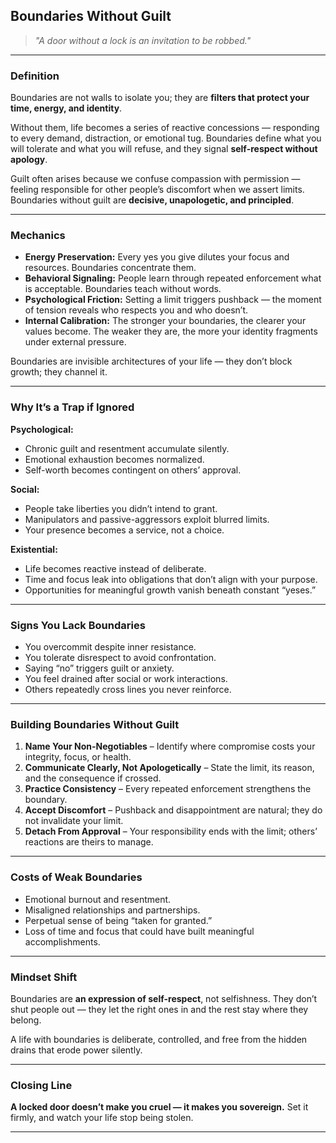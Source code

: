 ## **Boundaries Without Guilt**

> *"A door without a lock is an invitation to be robbed."*

---

### **Definition**

Boundaries are not walls to isolate you; they are **filters that protect your time, energy, and identity**.

Without them, life becomes a series of reactive concessions — responding to every demand, distraction, or emotional tug. Boundaries define what you will tolerate and what you will refuse, and they signal **self-respect without apology**.

Guilt often arises because we confuse compassion with permission — feeling responsible for other people’s discomfort when we assert limits. Boundaries without guilt are **decisive, unapologetic, and principled**.

---

### **Mechanics**

* **Energy Preservation:** Every yes you give dilutes your focus and resources. Boundaries concentrate them.
* **Behavioral Signaling:** People learn through repeated enforcement what is acceptable. Boundaries teach without words.
* **Psychological Friction:** Setting a limit triggers pushback — the moment of tension reveals who respects you and who doesn’t.
* **Internal Calibration:** The stronger your boundaries, the clearer your values become. The weaker they are, the more your identity fragments under external pressure.

Boundaries are invisible architectures of your life — they don’t block growth; they channel it.

---

### **Why It’s a Trap if Ignored**

**Psychological:**

* Chronic guilt and resentment accumulate silently.
* Emotional exhaustion becomes normalized.
* Self-worth becomes contingent on others’ approval.

**Social:**

* People take liberties you didn’t intend to grant.
* Manipulators and passive-aggressors exploit blurred limits.
* Your presence becomes a service, not a choice.

**Existential:**

* Life becomes reactive instead of deliberate.
* Time and focus leak into obligations that don’t align with your purpose.
* Opportunities for meaningful growth vanish beneath constant “yeses.”

---

### **Signs You Lack Boundaries**

* You overcommit despite inner resistance.
* You tolerate disrespect to avoid confrontation.
* Saying “no” triggers guilt or anxiety.
* You feel drained after social or work interactions.
* Others repeatedly cross lines you never reinforce.

---

### **Building Boundaries Without Guilt**

1. **Name Your Non-Negotiables** – Identify where compromise costs your integrity, focus, or health.
2. **Communicate Clearly, Not Apologetically** – State the limit, its reason, and the consequence if crossed.
3. **Practice Consistency** – Every repeated enforcement strengthens the boundary.
4. **Accept Discomfort** – Pushback and disappointment are natural; they do not invalidate your limit.
5. **Detach From Approval** – Your responsibility ends with the limit; others’ reactions are theirs to manage.

---

### **Costs of Weak Boundaries**

* Emotional burnout and resentment.
* Misaligned relationships and partnerships.
* Perpetual sense of being “taken for granted.”
* Loss of time and focus that could have built meaningful accomplishments.

---

### **Mindset Shift**

Boundaries are **an expression of self-respect**, not selfishness. They don’t shut people out — they let the right ones in and the rest stay where they belong.

A life with boundaries is deliberate, controlled, and free from the hidden drains that erode power silently.

---

### **Closing Line**

**A locked door doesn’t make you cruel — it makes you sovereign.**
Set it firmly, and watch your life stop being stolen.

---

